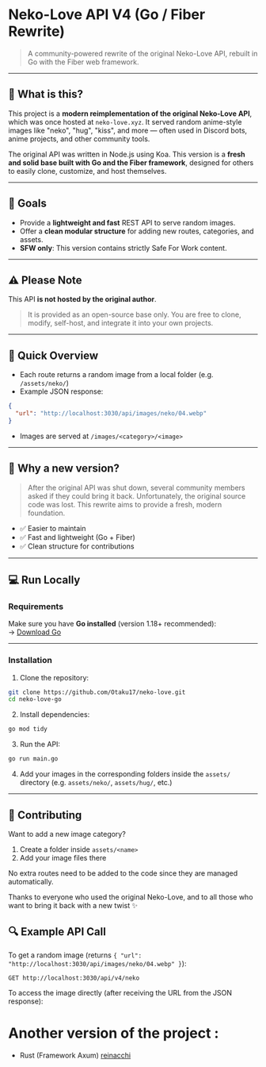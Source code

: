 # Neko-Love API V4 (Go / Fiber Rewrite)

> A community-powered rewrite of the original Neko-Love API, rebuilt in Go with the Fiber web framework.

---

## 🌟 What is this?

This project is a **modern reimplementation of the original Neko-Love API**, which was once hosted at `neko-love.xyz`. It served random anime-style images like "neko", "hug", "kiss", and more — often used in Discord bots, anime projects, and other community tools.

The original API was written in Node.js using Koa. This version is a **fresh and solid base built with Go and the Fiber framework**, designed for others to easily clone, customize, and host themselves.

---

## 🔧 Goals

- Provide a **lightweight and fast** REST API to serve random images.
- Offer a **clean modular structure** for adding new routes, categories, and assets.
- **SFW only**: This version contains strictly Safe For Work content.

---

## ⚠️ Please Note

This API **is not hosted by the original author**.

> It is provided as an open-source base only. You are free to clone, modify, self-host, and integrate it into your own projects.

---

## 🚀 Quick Overview

- Each route returns a random image from a local folder (e.g. `/assets/neko/`)
- Example JSON response:

```json
{
  "url": "http://localhost:3030/api/images/neko/04.webp"
}
```

- Images are served at `/images/<category>/<image>`

---

## 🚩 Why a new version?

> After the original API was shut down, several community members asked if they could bring it back. Unfortunately, the original source code was lost. This rewrite aims to provide a fresh, modern foundation.

- ✅ Easier to maintain
- ✅ Fast and lightweight (Go + Fiber)
- ✅ Clean structure for contributions

---

## 💻 Run Locally

### Requirements

Make sure you have **Go installed** (version 1.18+ recommended):  
→ [Download Go](https://golang.org/dl/)

---

### Installation

1. Clone the repository:

```bash
git clone https://github.com/Otaku17/neko-love.git
cd neko-love-go
```

2. Install dependencies:

```bash
go mod tidy
```

3. Run the API:

```bash
go run main.go
```

4. Add your images in the corresponding folders inside the `assets/` directory (e.g. `assets/neko/`, `assets/hug/`, etc.)

---

## 🤝 Contributing

Want to add a new image category?

1. Create a folder inside `assets/<name>`
2. Add your image files there

No extra routes need to be added to the code since they are managed automatically.

Thanks to everyone who used the original Neko-Love, and to all those who want to bring it back with a new twist ✨

## 🔍 Example API Call

To get a random image (returns `{ "url": "http://localhost:3030/api/images/neko/04.webp" }`):

```
GET http://localhost:3030/api/v4/neko
```

To access the image directly (after receiving the URL from the JSON response):

# Another version of the project :

- Rust (Framework Axum) [reinacchi](https://github.com/reinacchi/Neko-Love/tree/rust)
